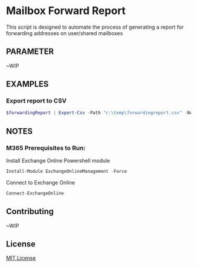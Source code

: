 # Mailbox Forward Report

This script is designed to automate the process of generating a report for forwarding addresses on user/shared mailboxes

## PARAMETER 

~WIP

## EXAMPLES

### Export report to CSV
```powershell
$forwardingReport | Export-Csv -Path "c:\temp\forwardingreport.csv" -NoTypeInformation
```

## NOTES

### M365 Prerequisites to Run: 


Install Exchange Online Powershell module
```powershell
Install-Module ExchangeOnlineManagement -Force
```


Connect to Exchange Online
```powershell
Connect-ExchangeOnline
```


## Contributing

~WIP

## License

[MIT License](https://choosealicense.com/licenses/mit/)
